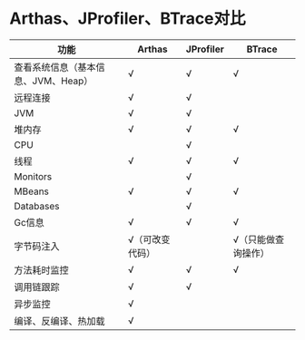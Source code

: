 # Arthas、JProfiler、BTrace对比

|功能|Arthas|JProfiler|BTrace|
|---|---|---|---|
|查看系统信息（基本信息、JVM、Heap）|√|√|√
|远程连接|√|√|
|JVM|√|√|
|堆内存|√|√|√
|CPU||√|
|线程|√|√|√
|Monitors||√|
|MBeans|√|√|√
|Databases||√|
|Gc信息|√|√|√
|字节码注入|√（可改变代码）||√（只能做查询操作）
|方法耗时监控|√|√|√
|调用链跟踪|√|√|
|异步监控|√||
|编译、反编译、热加载|√||
